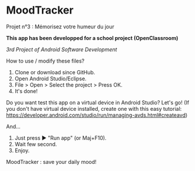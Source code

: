 # MoodTracker
Projet n°3 : Mémorisez votre humeur du jour


**This app has been developped for a school project (OpenClassroom)**

*3rd Project of Android Software Development*




How to use / modify these files?
1. Clone or download since GitHub.
2. Open Android Studio/Eclipse.
3. File > Open > Select the project > Press OK.
4. It's done!


Do you want test this app on a virtual device in Android Studio? Let's go!
(If you don't have virtual device installed, create one with this easy tutorial: https://developer.android.com/studio/run/managing-avds.html#createavd)

And...
1. Just press ▶ "Run app" (or Maj+F10).
2. Wait few second.
3. Enjoy.


MoodTracker : save your daily mood!

